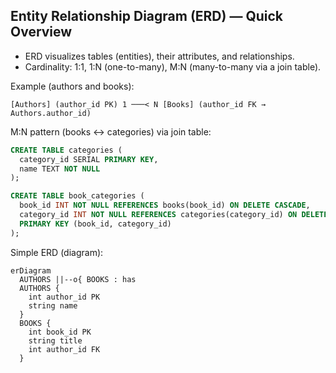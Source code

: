 ## Entity Relationship Diagram (ERD) — Quick Overview

- ERD visualizes tables (entities), their attributes, and relationships.
- Cardinality: 1:1, 1:N (one-to-many), M:N (many-to-many via a join table).

Example (authors and books):

```
[Authors] (author_id PK) 1 ───< N [Books] (author_id FK → Authors.author_id)
```

M:N pattern (books ↔ categories) via join table:

```sql
CREATE TABLE categories (
  category_id SERIAL PRIMARY KEY,
  name TEXT NOT NULL
);

CREATE TABLE book_categories (
  book_id INT NOT NULL REFERENCES books(book_id) ON DELETE CASCADE,
  category_id INT NOT NULL REFERENCES categories(category_id) ON DELETE CASCADE,
  PRIMARY KEY (book_id, category_id)
);
```

Simple ERD (diagram):

```mermaid
erDiagram
  AUTHORS ||--o{ BOOKS : has
  AUTHORS {
    int author_id PK
    string name
  }
  BOOKS {
    int book_id PK
    string title
    int author_id FK
  }
```
